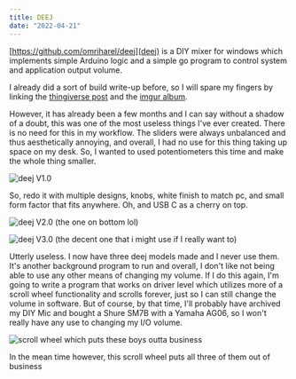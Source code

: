 ```yaml
---
title: DEEJ
date: "2022-04-21"
---
```


[https://github.com/omriharel/deej](deej) is a DIY mixer for windows which implements simple Arduino logic and a simple go program to control system and application output volume.

I already did a sort of build write-up before, so I will spare my fingers by linking the [thingiverse post](https://www.thingiverse.com/thing:4897132) and the [imgur album](https://imgur.com/a/BKJjUsq).

However, it has already been a few months and I can say without a shadow of a doubt, this was one of the most useless things I've ever created. There is no need for this in my workflow. The sliders were always unbalanced and thus aesthetically annoying, and overall, I had no use for this thing taking up space on my desk. So, I wanted to used potentiometers this time and make the whole thing smaller.

![deej V1.0](https://i.imgur.com/ZPtKz40.jpg)

So, redo it with multiple designs, knobs, white finish to match pc, and small form factor that fits anywhere. Oh, and USB C as a cherry on top.

![deej V2.0 (the one on bottom lol)](https://i.imgur.com/kInSMV3.jpg)

<!-- The picture is bad because I originally wasn't hosting my files and was storing them locally and they needed to be really small. I didn't realize this until after it was deployed and I had changed phones. I'll update them next time.-->

![deej V3.0 (the decent one that i might use if I really want to)](https://i.imgur.com/XtORq49.jpg)

Utterly useless. I now have three deej models made and I never use them. It's another background program to run and overall, I don't like not being able to use any other means of changing my volume. If I do this again, I'm going to write a program that works on driver level which utilizes more of a scroll wheel functionality and scrolls forever, just so I can still change the volume in software. But of course, by that time, I'll probably have archived my DIY Mic and bought a Shure SM7B with a Yamaha AG06, so I won't really have any use to changing my I/O volume.

![scroll wheel which puts these boys outta business](https://i.imgur.com/7DuS7Zu.jpg)

In the mean time however, this scroll wheel puts all three of them out of business